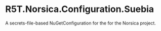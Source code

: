 # R5T.Norsica.Configuration.Suebia
A secrets-file-based NuGetConfiguration for the for the Norsica project.
